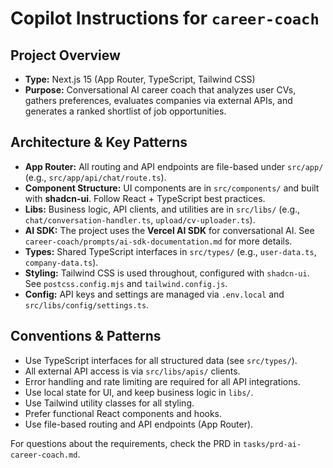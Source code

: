 # Copilot Instructions for `career-coach`

## Project Overview
- **Type:** Next.js 15 (App Router, TypeScript, Tailwind CSS)
- **Purpose:** Conversational AI career coach that analyzes user CVs, gathers preferences, evaluates companies via external APIs, and generates a ranked shortlist of job opportunities.

## Architecture & Key Patterns
- **App Router:** All routing and API endpoints are file-based under `src/app/` (e.g., `src/app/api/chat/route.ts`).
- **Component Structure:** UI components are in `src/components/` and built with **shadcn-ui**. Follow React + TypeScript best practices.
- **Libs:** Business logic, API clients, and utilities are in `src/libs/` (e.g., `chat/conversation-handler.ts`, `upload/cv-uploader.ts`).
- **AI SDK:** The project uses the **Vercel AI SDK** for conversational AI. See `career-coach/prompts/ai-sdk-documentation.md` for more details.
- **Types:** Shared TypeScript interfaces in `src/types/` (e.g., `user-data.ts`, `company-data.ts`).
- **Styling:** Tailwind CSS is used throughout, configured with `shadcn-ui`. See `postcss.config.mjs` and `tailwind.config.js`.
- **Config:** API keys and settings are managed via `.env.local` and `src/libs/config/settings.ts`.


## Conventions & Patterns
- Use TypeScript interfaces for all structured data (see `src/types/`).
- All external API access is via `src/libs/apis/` clients.
- Error handling and rate limiting are required for all API integrations.
- Use local state for UI, and keep business logic in `libs/`.
- Use Tailwind utility classes for all styling.
- Prefer functional React components and hooks.
- Use file-based routing and API endpoints (App Router).

For questions about the requirements, check the PRD in `tasks/prd-ai-career-coach.md`.
